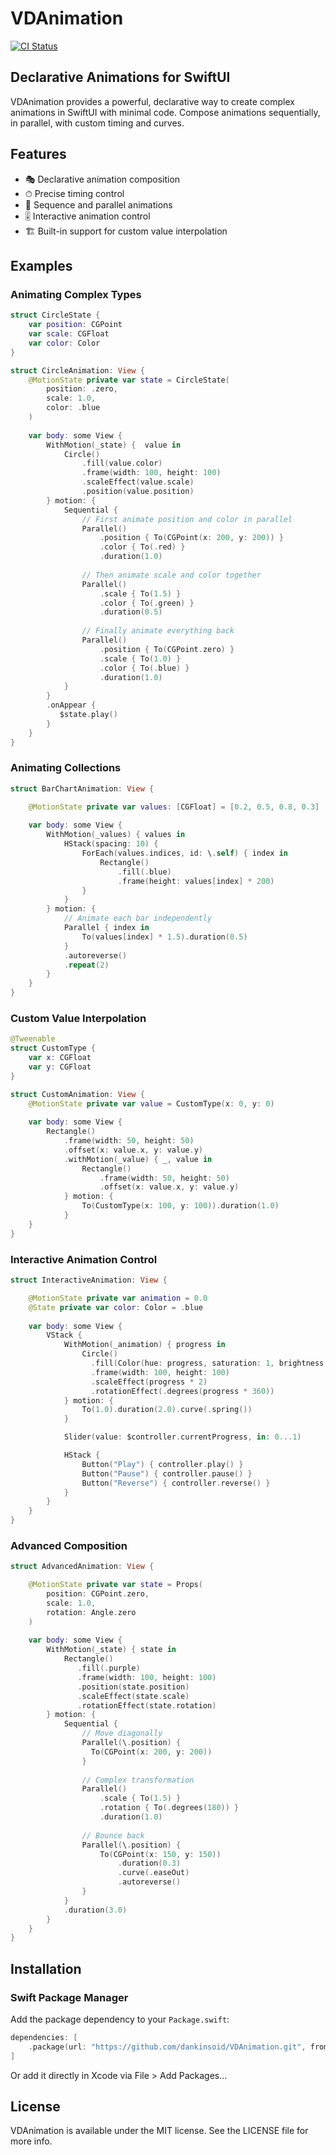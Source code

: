 # VDAnimation

[![CI Status](https://img.shields.io/travis/dankinsoid/VDAnimation.svg?style=flat)](https://travis-ci.org/dankinsoid/VDAnimation)

## Declarative Animations for SwiftUI

VDAnimation provides a powerful, declarative way to create complex animations in SwiftUI with minimal code. Compose animations sequentially, in parallel, with custom timing and curves.

## Features

- 🎭 Declarative animation composition
- ⏱ Precise timing control
- 🔄 Sequence and parallel animations
- 🎚 Interactive animation control
- 🏗 Built-in support for custom value interpolation

## Examples

### Animating Complex Types

```swift
struct CircleState {
    var position: CGPoint
    var scale: CGFloat
    var color: Color
}

struct CircleAnimation: View {
    @MotionState private var state = CircleState(
        position: .zero,
        scale: 1.0,
        color: .blue
    )
    
    var body: some View {
        WithMotion(_state) {  value in
            Circle()
                .fill(value.color)
                .frame(width: 100, height: 100)
                .scaleEffect(value.scale)
                .position(value.position)
        } motion: {
            Sequential {
                // First animate position and color in parallel
                Parallel()
                    .position { To(CGPoint(x: 200, y: 200)) }
                    .color { To(.red) }
                    .duration(1.0)
                
                // Then animate scale and color together
                Parallel()
                    .scale { To(1.5) }
                    .color { To(.green) }
                    .duration(0.5)
                
                // Finally animate everything back
                Parallel()
                    .position { To(CGPoint.zero) }
                    .scale { To(1.0) }
                    .color { To(.blue) }
                    .duration(1.0)
            }
        }
        .onAppear {
           $state.play()
        }
    }
}
```

### Animating Collections

```swift
struct BarChartAnimation: View {

    @MotionState private var values: [CGFloat] = [0.2, 0.5, 0.8, 0.3]
    
    var body: some View {
        WithMotion(_values) { values in
            HStack(spacing: 10) {
                ForEach(values.indices, id: \.self) { index in
                    Rectangle()
                        .fill(.blue)
                        .frame(height: values[index] * 200)
                }
            }
        } motion: {
            // Animate each bar independently
            Parallel { index in
                To(values[index] * 1.5).duration(0.5)
            }
            .autoreverse()
            .repeat(2)
        }
    }
}
```

### Custom Value Interpolation

```swift
@Tweenable 
struct CustomType {
    var x: CGFloat
    var y: CGFloat
}

struct CustomAnimation: View {
    @MotionState private var value = CustomType(x: 0, y: 0)
    
    var body: some View {
        Rectangle()
            .frame(width: 50, height: 50)
            .offset(x: value.x, y: value.y)
            .withMotion(_value) { _, value in
                Rectangle()
                    .frame(width: 50, height: 50)
                    .offset(x: value.x, y: value.y)
            } motion: {
                To(CustomType(x: 100, y: 100)).duration(1.0)
            }
    }
}
```

### Interactive Animation Control

```swift
struct InteractiveAnimation: View {

    @MotionState private var animation = 0.0
    @State private var color: Color = .blue
    
    var body: some View {
        VStack {
            WithMotion(_animation) { progress in
                Circle()
                  .fill(Color(hue: progress, saturation: 1, brightness: 1))
                  .frame(width: 100, height: 100)
                  .scaleEffect(progress * 2)
                  .rotationEffect(.degrees(progress * 360))
            } motion: {
                To(1.0).duration(2.0).curve(.spring())
            }

            Slider(value: $controller.currentProgress, in: 0...1)

            HStack {
                Button("Play") { controller.play() }
                Button("Pause") { controller.pause() }
                Button("Reverse") { controller.reverse() }
            }
        }
    }
}
```

### Advanced Composition

```swift
struct AdvancedAnimation: View {

    @MotionState private var state = Props(
        position: CGPoint.zero,
        scale: 1.0,
        rotation: Angle.zero
    )
    
    var body: some View {
        WithMotion(_state) { state in
            Rectangle()
               .fill(.purple)
               .frame(width: 100, height: 100)
               .position(state.position)
               .scaleEffect(state.scale)
               .rotationEffect(state.rotation)
        } motion: {
            Sequential {
                // Move diagonally
                Parallel(\.position) {
                  To(CGPoint(x: 200, y: 200))
                }
                
                // Complex transformation
                Parallel()
                    .scale { To(1.5) }
                    .rotation { To(.degrees(180)) }
                    .duration(1.0)
                
                // Bounce back
                Parallel(\.position) {
                    To(CGPoint(x: 150, y: 150))
                        .duration(0.3)
                        .curve(.easeOut)
                        .autoreverse()
                }
            }
            .duration(3.0)
        }
    }
}
```

## Installation

### Swift Package Manager

Add the package dependency to your `Package.swift`:

```swift
dependencies: [
    .package(url: "https://github.com/dankinsoid/VDAnimation.git", from: "2.0.0")
]
```

Or add it directly in Xcode via File > Add Packages...

## License

VDAnimation is available under the MIT license. See the LICENSE file for more info.

